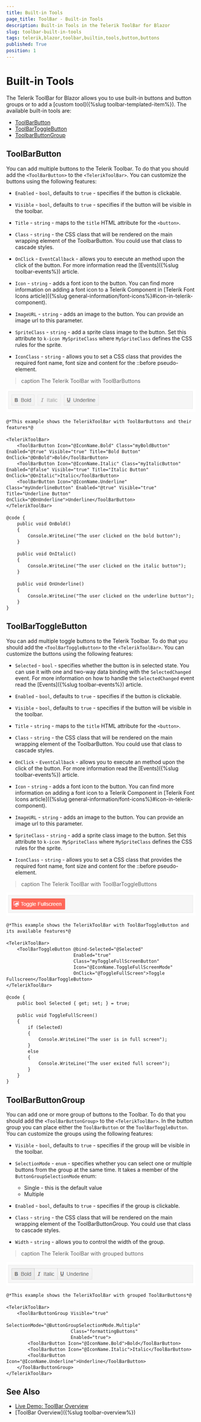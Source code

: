 ```yaml
---
title: Built-in Tools
page_title: ToolBar - Built-in Tools
description: Built-in Tools in the Telerik ToolBar for Blazor
slug: toolbar-built-in-tools
tags: telerik,blazor,toolbar,builtin,tools,button,buttons
published: True
position: 1
---
```


# Built-in Tools

The Telerik ToolBar for Blazor allows you to use built-in buttons and button groups or to add a [custom tool]({%slug toolbar-templated-item%}). The available built-in tools are:

* [ToolBarButton](#toolbarbutton)
* [ToolBarToggleButton](#toolbartogglebutton)
* [ToolbarButtonGroup](#toolbarbuttongroup)

## ToolBarButton

You can add multiple buttons to the Telerik Toolbar. To do that you should add the `<ToolBarButton>` to the `<TelerikToolBar>`. You can customize the buttons using the following features:

* `Enabled` - `bool`, defaults to `true` - specifies if the button is clickable.

* `Visible` - `bool`, defaults to `true` - specifies if the button will be visible in the toolbar.

* `Title` - `string` - maps to the `title` HTML attribute for the `<button>`.

* `Class` - `string` - the CSS class that will be rendered on the main wrapping element of the ToolbarButton. You could use that class to cascade styles.

* `OnClick` - `EventCallback` - allows you to execute an method upon the click of the button. For more information read the [Events]({%slug toolbar-events%}) article.

* `Icon` - `string` - adds a font icon to the button. You can find more information on adding a font icon to a Telerik Component in [Telerik Font Icons article]({%slug general-information/font-icons%}#icon-in-telerik-component).

* `ImageURL` - `string` - adds an image to the button. You can provide an image url to this parameter.

* `SpriteClass` - `string` - add a sprite class image to the button. Set this attribute to `k-icon MySpriteClass` where `MySpriteClass` defines the CSS rules for the sprite.

* `IconClass` - `string` - allows you to set a CSS class that provides the required font name, font size and content for the ::before pseudo-element.

>caption The Telerik ToolBar with ToolBarButtons

![](images/toolbar-toolbarbutton-example.png)

````CSHTML
@*This example shows the TelerikToolBar with ToolBarButtons and their features*@

<TelerikToolBar>
    <ToolBarButton Icon="@IconName.Bold" Class="myBoldButton" Enabled="@true" Visible="true" Title="Bold Button" OnClick="@OnBold">Bold</ToolBarButton>
    <ToolBarButton Icon="@IconName.Italic" Class="myItalicButton" Enabled="@false" Visible="true" Title="Italic Button" OnClick="@OnItalic">Italic</ToolBarButton>
    <ToolBarButton Icon="@IconName.Underline" Class="myUnderlineButton" Enabled="@true" Visible="true" Title="Underline Button" OnClick="@OnUnderline">Underline</ToolBarButton>
</TelerikToolBar>

@code {
    public void OnBold()
    {
        Console.WriteLine("The user clicked on the bold button");
    }

    public void OnItalic()
    {
        Console.WriteLine("The user clicked on the italic button");
    }

    public void OnUnderline()
    {
        Console.WriteLine("The user clicked on the underline button");
    }
}
````

## ToolBarToggleButton

You can add multiple toggle  buttons to the Telerik Toolbar. To do that you should add the `<ToolBarToggleButton>` to the `<TelerikToolBar>`. You can customize the buttons using the following features:

* `Selected` - `bool` - specifies whether the button is in selected state. You can use it with one and two-way data binding with the `SelectedChanged` event. For more information on how to handle the `SelectedChanged` event read the [Events]({%slug toolbar-events%}) article.

* `Enabled` - `bool`, defaults to `true` - specifies if the button is clickable.

* `Visible` - `bool`, defaults to `true` - specifies if the button will be visible in the toolbar.

* `Title` - `string` - maps to the `title` HTML attribute for the `<button>`.

* `Class` - `string` - the CSS class that will be rendered on the main wrapping element of the ToolbarButton. You could use that class to cascade styles.

* `OnClick` - `EventCallback` - allows you to execute an method upon the click of the button. For more information read the [Events]({%slug toolbar-events%}) article.

* `Icon` - `string` - adds a font icon to the button. You can find more information on adding a font icon to a Telerik Component in [Telerik Font Icons article]({%slug general-information/font-icons%}#icon-in-telerik-component).

* `ImageURL` - `string` - adds an image to the button. You can provide an image url to this parameter.

* `SpriteClass` - `string` - add a sprite class image to the button. Set this attribute to `k-icon MySpriteClass` where `MySpriteClass` defines the CSS rules for the sprite.

* `IconClass` - `string` - allows you to set a CSS class that provides the required font name, font size and content for the ::before pseudo-element.

>caption The Telerik ToolBar with ToolBarToggleButtons

![](images/toolbar-togglebutton-example.png)

````CSHTML
@*This example shows the TelerikToolBar with ToolBarToggleButton and its available features*@

<TelerikToolBar>
    <ToolBarToggleButton @bind-Selected="@Selected" 
                         Enabled="true" 
                         Class="myToggleFullScreenButton" 
                         Icon="@IconName.ToggleFullScreenMode" 
                         OnClick="@ToggleFullScreen">Toggle Fullscreen</ToolBarToggleButton>
</TelerikToolBar>

@code {
    public bool Selected { get; set; } = true;

    public void ToggleFullScreen()
    {
        if (Selected)
        {
            Console.WriteLine("The user is in full screen");
        }
        else
        {
            Console.WriteLine("The user exited full screen");
        }
    }
}
````

## ToolBarButtonGroup

You can add one or more group of buttons to the Toolbar. To do that you should add the `<ToolBarButtonGroup>` to the `<TelerikToolBar>`. In the button group you can place either the `ToolBarButton` or the `ToolBarToggleButton`. You can customize the groups using the following features:

* `Visible` - `bool`, defaults to `true` - specifies if the group will be visible in the toolbar.

* `SelectionMode` - `enum` - specifies whether you can select one or multiple buttons from the group at the same time. It takes a member of the `ButtonGroupSelectionMode` enum:

    * Single - this is the default value
    * Multiple
    
* `Enabled` - `bool`, defaults to `true` - specifies if the group is clickable.

* `Class` - `string` - the CSS class that will be rendered on the main wrapping element of the ToolBarButtonGroup. You could use that class to cascade styles.

* `Width` - `string` - allows you to control the width of the group.

>caption The Telerik ToolBar with grouped buttons

![](images/toolbar-grouped-buttons.png)

````CSHTML
@*This example shows the TelerikToolBar with grouped ToolBarButtons*@

<TelerikToolBar>
    <ToolBarButtonGroup Visible="true" 
                        SelectionMode="@ButtonGroupSelectionMode.Multiple" 
                        Class="formattingButtons" 
                        Enabled="true">
        <ToolBarButton Icon="@IconName.Bold">Bold</ToolBarButton>
        <ToolBarButton Icon="@IconName.Italic">Italic</ToolBarButton>
        <ToolBarButton Icon="@IconName.Underline">Underline</ToolBarButton>
    </ToolBarButtonGroup>
</TelerikToolBar>
````

## See Also

  * [Live Demo: ToolBar Overview](https://demos.telerik.com/blazor-ui/toolbar/overview)
  * [ToolBar Overview]({%slug toolbar-overview%})
